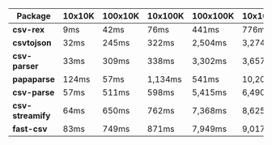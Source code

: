 | Package | 10x10K | 100x10K | 10x100K | 100x100K | 10x1000K 
|---------|---|---|---|---|---
| **csv-rex** | 9ms | 42ms | 76ms | 441ms | 776ms 
| **csvtojson** | 32ms | 245ms | 322ms | 2,504ms | 3,274ms 
| **csv-parser** | 33ms | 309ms | 338ms | 3,302ms | 3,657ms 
| **papaparse** | 124ms | 57ms | 1,134ms | 541ms | 10,200ms 
| **csv-parse** | 57ms | 511ms | 598ms | 5,415ms | 6,490ms 
| **csv-streamify** | 64ms | 650ms | 762ms | 7,368ms | 8,625ms 
| **fast-csv** | 83ms | 749ms | 871ms | 7,949ms | 9,017ms 
